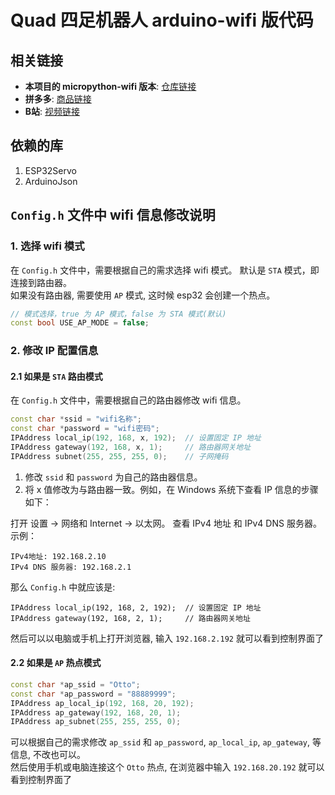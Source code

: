# Quad 四足机器人 arduino-wifi 版代码

## 相关链接
- **本项目的 micropython-wifi 版本**: [仓库链接](https://github.com/AniPython/quad-mpy)
- **拼多多**: [商品链接](https://mobile.yangkeduo.com/goods2.html?goods_id=703833751916)
- **B站**: [视频链接](https://www.bilibili.com/video/BV1vePeepEV4/)

## 依赖的库
1. ESP32Servo  
2. ArduinoJson  

## `Config.h` 文件中 wifi 信息修改说明

### 1. 选择 wifi 模式
在 `Config.h` 文件中，需要根据自己的需求选择 wifi 模式。
默认是 `STA` 模式，即连接到路由器。  
如果没有路由器, 需要使用 `AP` 模式, 这时候 esp32 会创建一个热点。
```C++
// 模式选择，true 为 AP 模式，false 为 STA 模式(默认)
const bool USE_AP_MODE = false;
```

### 2. 修改 IP 配置信息
#### 2.1 如果是 `STA` 路由模式
在 `Config.h` 文件中，需要根据自己的路由器修改 wifi 信息。
```C++
const char *ssid = "wifi名称";
const char *password = "wifi密码";
IPAddress local_ip(192, 168, x, 192);  // 设置固定 IP 地址
IPAddress gateway(192, 168, x, 1);     // 路由器网关地址
IPAddress subnet(255, 255, 255, 0);    // 子网掩码
```
1) 修改 `ssid` 和 `password` 为自己的路由器信息。  
2) 将 x 值修改为与路由器一致。例如，在 Windows 系统下查看 IP 信息的步骤如下：

打开 设置 -> 网络和 Internet -> 以太网。
查看 IPv4 地址 和 IPv4 DNS 服务器。
示例：
```
IPv4地址: 192.168.2.10
IPv4 DNS 服务器: 192.168.2.1
```
那么 `Config.h` 中就应该是:
```
IPAddress local_ip(192, 168, 2, 192);  // 设置固定 IP 地址
IPAddress gateway(192, 168, 2, 1);     // 路由器网关地址
```
然后可以以电脑或手机上打开浏览器, 输入 `192.168.2.192` 就可以看到控制界面了

#### 2.2 如果是 `AP` 热点模式
```C++
const char *ap_ssid = "Otto";
const char *ap_password = "88889999";
IPAddress ap_local_ip(192, 168, 20, 192);
IPAddress ap_gateway(192, 168, 20, 1);
IPAddress ap_subnet(255, 255, 255, 0);
```
可以根据自己的需求修改 `ap_ssid` 和 `ap_password`, `ap_local_ip`, `ap_gateway`, 等信息, 不改也可以。  
然后使用手机或电脑连接这个 `Otto` 热点, 在浏览器中输入 `192.168.20.192` 就可以看到控制界面了
